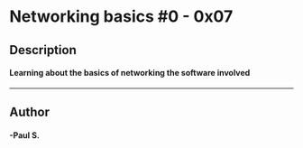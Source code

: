 # Networking basics #0 - 0x07 
## Description 
#### Learning about the basics of networking the software involved
 --- 
## Author 
#### -Paul S.